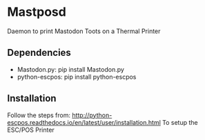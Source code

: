 # Mastposd
Daemon to print Mastodon Toots on a Thermal Printer

## Dependencies
 * Mastodon.py: pip install Mastodon.py
 * python-escpos: pip install python-escpos

## Installation
	
Follow the steps from:
http://python-escpos.readthedocs.io/en/latest/user/installation.html
To setup the ESC/POS Printer

